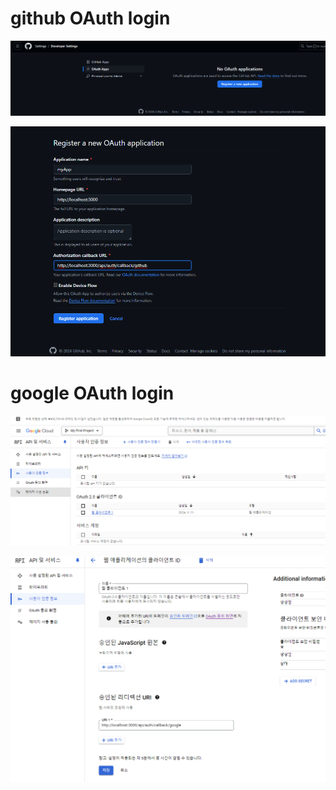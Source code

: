 # github OAuth login

![alt text](image.png)

![alt text](image-1.png)

# google OAuth login

![alt text](image-2.png)

![alt text](image-3.png)
